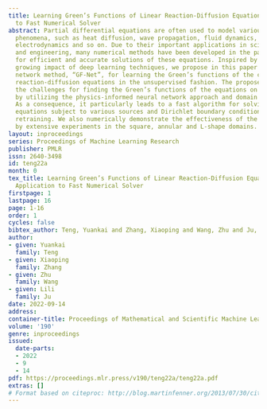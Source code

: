 ```yaml
---
title: Learning Green’s Functions of Linear Reaction-Diffusion Equations with Application
  to Fast Numerical Solver
abstract: Partial differential equations are often used to model various physical
  phenomena, such as heat diffusion, wave propagation, fluid dynamics, elasticity,
  electrodynamics and so on. Due to their important applications in scientific research
  and engineering, many numerical methods have been developed in the past decades
  for efficient and accurate solutions of these equations. Inspired by the rapidly
  growing impact of deep learning techniques, we propose in this paper a novel neural
  network method, “GF-Net”, for learning the Green’s functions of the classic linear
  reaction-diffusion equations in the unsupervised fashion. The proposed method overcomes
  the challenges for finding the Green’s functions of the equations on arbitrary domains
  by utilizing the physics-informed neural network approach and domain decomposition.
  As a consequence, it particularly leads to a fast algorithm for solving the target
  equations subject to various sources and Dirichlet boundary conditions without network
  retraining. We also numerically demonstrate the effectiveness of the proposed method
  by extensive experiments in the square, annular and L-shape domains.
layout: inproceedings
series: Proceedings of Machine Learning Research
publisher: PMLR
issn: 2640-3498
id: teng22a
month: 0
tex_title: Learning Green’s Functions of Linear Reaction-Diffusion Equations with
  Application to Fast Numerical Solver
firstpage: 1
lastpage: 16
page: 1-16
order: 1
cycles: false
bibtex_author: Teng, Yuankai and Zhang, Xiaoping and Wang, Zhu and Ju, Lili
author:
- given: Yuankai
  family: Teng
- given: Xiaoping
  family: Zhang
- given: Zhu
  family: Wang
- given: Lili
  family: Ju
date: 2022-09-14
address:
container-title: Proceedings of Mathematical and Scientific Machine Learning
volume: '190'
genre: inproceedings
issued:
  date-parts:
  - 2022
  - 9
  - 14
pdf: https://proceedings.mlr.press/v190/teng22a/teng22a.pdf
extras: []
# Format based on citeproc: http://blog.martinfenner.org/2013/07/30/citeproc-yaml-for-bibliographies/
---
```

